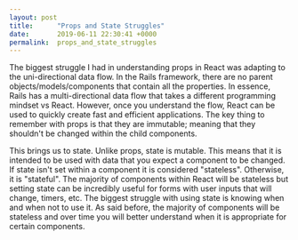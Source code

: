 ```yaml
---
layout: post
title:      "Props and State Struggles"
date:       2019-06-11 22:30:41 +0000
permalink:  props_and_state_struggles
---
```



The biggest struggle I had in understanding props in React was adapting to the uni-directional data flow.  In the Rails framework, there are no parent objects/models/components that contain all the properties.  In essence, Rails has a multi-directional data flow that takes a different programming mindset vs React.  However, once you understand the flow, React can be used to quickly create fast and efficient applications.  The key thing to remember with props is that they are immutable; meaning that they shouldn't be changed within the child components.

This brings us to state.  Unlike props, state is mutable.  This means that it is intended to be used with data that you expect a component to be changed.  If state isn't set within a component it is considered "stateless".  Otherwise, it is "stateful".  The majority of components within React will be stateless but setting state can be incredibly useful for forms with user inputs that will change, timers, etc.  The biggest struggle with using state is knowing when and when not to use it.  As said before, the majority of components will be stateless and over time you will better understand when it is appropriate for certain components.
